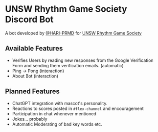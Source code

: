 # UNSW Rhythm Game Society Discord Bot

A bot developed by [@HARI-PRMD](https://github.com/HARI-PRMD) for [UNSW Rhythm Game Society](https://www.arc.unsw.edu.au/get-involved/opportunity?name=Rhythm%20Games%20Society)

## Available Features

- Verifies Users by reading new responses from the Google Verification Form and sending them verification emails. (automatic)
- Ping -> Pong (interaction)
- About Bot (interaction)

## Planned Features

- ChatGPT integration with mascot's personality.
- Reactions to scores posted in `#flex-channel` and encouragement
- Participation in chat whenever mentioned
- Jokes... probably
- Automatic Moderating of bad key words etc.
